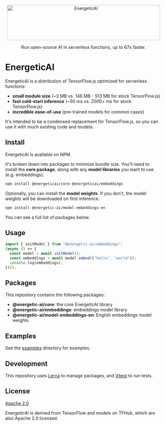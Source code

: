 <p align="center">

  <img src="https://raw.githubusercontent.com/realworldprivacy/energetic-ai/main/logo.png" alt="EnergeticAI" width="492" height="113">
</p>

<p align="center">Run open-source AI in serverless functions, up to 67x faster.</p>

# EnergeticAI

EnergeticAI is a distribution of TensorFlow.js optimized for serverless functions:

- **small module size** (~3 MB vs. 146 MB - 513 MB for stock TensorFlow.js)
- **fast cold-start inference** (~50 ms vs. 2000+ ms for stock TensorFlow.js)
- **incredible ease-of-use** (pre-trained models for common cases)

It's intended to be a condensed replacement for TensorFlow.js, so you can use it with much existing code and models.

## Install

EnergeticAI is available on NPM.

It's broken down into packages to minimize bundle size. You'll need to install the **core package**, along with any **model libraries** you want to use (e.g. embeddings):

```bash
npm install @energeticai/core @energeticai/embeddings
```

Optionally, you can install the **model weights**. If you don't, the model weights will be downloaded on first inference.

```bash
npm install @energetic-ai/model-embeddings-en
```

You can see a full list of packages below.

## Usage

```js
import { initModel } from "@energetic-ai/embeddings";
(async () => {
  const model = await initModel();
  const embeddings = await model.embed(["hello", "world"]);
  console.log(embeddings);
})();
```

## Packages

This repository contains the following packages:

- **@energetic-ai/core**: the core EnergeticAI library
- **@energetic-ai/embeddings**: embeddings model library
- **@energetic-ai/model-embeddings-en**: English embeddings model weights

## Examples

See the [examples](examples) directory for examples.

## Development

This repository uses [Lerna](https://lerna.js.org/) to manage packages, and [Vitest](https://vitest.dev/) to run tests.

## License

[Apache 2.0](LICENSE)

EnergeticAI is derived from TensorFlow and models on TFHub, which are also Apache 2.0 licensed.
